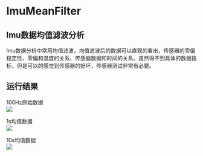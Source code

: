 # ImuMeanFilter

## Imu数据均值滤波分析

Imu数据分析中常用均值滤波，均值滤波后的数据可以直观的看出，传感器的零偏稳定性、零偏和温度的关系、传感器数据和时间的关系。虽然得不到具体的数据指标，但是可以的感觉到传感器的好坏，传感器测试非常有必要。

## 运行结果

100Hz原始数据 <br>
![](https://github.com/XinLiGitHub/ImuMeanFilter/raw/master/Software/untitled0.bmp) <br>

1s均值数据 <br>
![](https://github.com/XinLiGitHub/ImuMeanFilter/raw/master/Software/untitled1.bmp) <br>

10s均值数据 <br>
![](https://github.com/XinLiGitHub/ImuMeanFilter/raw/master/Software/untitled2.bmp) <br>
